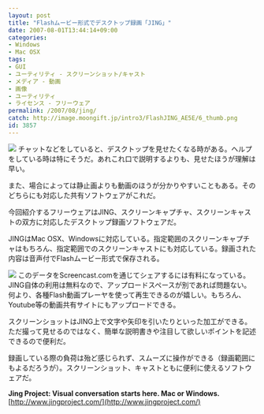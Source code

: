 ```yaml
---
layout: post
title: "Flashムービー形式でデスクトップ録画「JING」"
date: 2007-08-01T13:44:14+09:00
categories:
- Windows
- Mac OSX
tags: 
- GUI
- ユーティリティ - スクリーンショット/キャスト
- メディア - 動画
- 画像
- ユーティリティ
- ライセンス - フリーウェア
permalink: /2007/08/jing/
catch: http://image.moongift.jp/intro3/FlashJING_AE5E/6_thumb.png
id: 3857
---
```

[![](http://image.moongift.jp/intro3/FlashJING_AE5E/4_thumb.png)](http://image.moongift.jp/intro3/FlashJING_AE5E/42.png) チャットなどをしていると、デスクトップを見せたくなる時がある。ヘルプをしている時は特にそうだ。あれこれ口で説明するよりも、見せたほうが理解は早い。   
  
また、場合によっては静止画よりも動画のほうが分かりやすいこともある。そのどちらにも対応した共有ソフトウェアがこれだ。   
  
今回紹介するフリーウェアはJING、スクリーンキャプチャ、スクリーンキャストの双方に対応したデスクトップ録画ソフトウェアだ。   
  
<!--more-->  
  
JINGはMac OSX、Windowsに対応している。指定範囲のスクリーンキャプチャはもちろん、指定範囲でのスクリーンキャストにも対応している。録画された内容は音声付でFlashムービー形式で保存される。   
  
[![](http://image.moongift.jp/intro3/FlashJING_AE5E/6_thumb.png)](http://image.moongift.jp/intro3/FlashJING_AE5E/62.png) このデータをScreencast.comを通じてシェアするには有料になっている。JING自体の利用は無料なので、アップロードスペースが別であれば問題ない。何より、各種Flash動画プレーヤを使って再生できるのが嬉しい。もちろん、Youtube等の動画共有サイトにもアップロードできる。   
  
スクリーンショットはJING上で文字や矢印を引いたりといった加工ができる。ただ撮って見せるのではなく、簡単な説明書きや注目して欲しいポイントを記述できるので便利だ。   
  
録画している際の負荷は殆ど感じられず、スムーズに操作ができる（録画範囲にもよるだろうが）。スクリーンショット、キャストともに便利に使えるソフトウェアだ。   
  
**Jing Project: Visual conversation starts here. Mac or Windows.**  
[http://www.jingproject.com/](http://www.jingproject.com/)